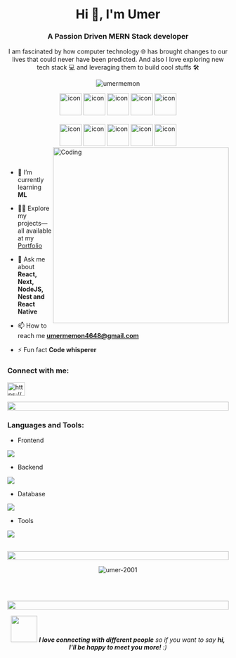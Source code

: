 <h1 align="center">Hi 👋, I'm Umer</h1>
<h3 align="center">A Passion Driven MERN Stack developer</h3>

<p align="center">I am fascinated by how computer technology 🌐 has brought changes to our lives that could never have been predicted. And also I love exploring new tech stack 💻 and leveraging them to build cool stuffs 🛠️</p>

<p align="center">

  <!--<img src="https://img.shields.io/badge/Languages-JavaScript | Typescript | Node | React -blue.svg" alt="umermemon's languages" /> -->
  <!--<br/>-->

 <img src="https://komarev.com/ghpvc/?username=umermemon4648&label=Profile%20views&color=0e75b6&style=flat" alt="umermemon" /> 
 <br/>

  <!--<img alt="Profile followers" src="https://img.shields.io/github/followers/umermemon4648"> -->

</p>

<div align="center">
   <img src="https://techstack-generator.vercel.app/ts-icon.svg" alt="icon" width="50" height="50" />
  <img src="https://techstack-generator.vercel.app/js-icon.svg" alt="icon"width="50" height="50" />
  <img src="https://techstack-generator.vercel.app/python-icon.svg" alt="icon" width="50" height="50" />
  <img src="https://techstack-generator.vercel.app/react-icon.svg" alt="icon" width="50" height="50" />
 <img src="https://techstack-generator.vercel.app/redux-icon.svg" alt="icon" width="50" height="50" />
</div>

<br>

<div align="center">
  <img src="https://techstack-generator.vercel.app/docker-icon.svg" alt="icon" width="50" height="50" />
  <img src="https://techstack-generator.vercel.app/aws-icon.svg" alt="icon" width="50" height="50" />
  <img src="https://techstack-generator.vercel.app/github-icon.svg" alt="icon" width="50" height="50" />
  <img src="https://techstack-generator.vercel.app/prettier-icon.svg" alt="icon" width="50" height="50" />
  <img src="https://techstack-generator.vercel.app/restapi-icon.svg" alt="icon" width="50" height="50" />
  <!--<img src="https://techstack-generator.vercel.app/graphql-icon.svg" alt="icon" width="50" height="50" />-->
</div>

<img align="right" alt="Coding" width="400" src="https://user-images.githubusercontent.com/74038190/229223263-cf2e4b07-2615-4f87-9c38-e37600f8381a.gif">
<br><br>

- 🌱 I’m currently learning **ML**

- 👨‍💻 Explore my projects—all available at my [Portfolio](https://umer-portfoliohub.netlify.app/)

- 💬 Ask me about **React, Next, NodeJS, Nest and React Native**

- 📫 How to reach me **umermemon4648@gmail.com**

- ⚡ Fun fact **Code whisperer**

<h3 align="left">Connect with me:</h3>
<p align="left">
<a href="https://linkedin.com/in/https://www.linkedin.com/in/m-umer-memon/" target="blank"><img align="center" src="https://raw.githubusercontent.com/rahuldkjain/github-profile-readme-generator/master/src/images/icons/Social/linked-in-alt.svg" alt="https://www.linkedin.com/in/m-umer-memon/" height="30" width="40" /></a>
</p>

<img src="https://i.imgur.com/dBaSKWF.gif" height="20" width="100%">

<h3 align="left">Languages and Tools:</h3>

- Frontend
<p align="left">
  <a href="https://skillicons.dev">
    <img src="https://skillicons.dev/icons?i=ts,js,react,nextjs,electron,redux,tailwind,materialui" />
  </a>
</p>

- Backend
<p align="left">
  <a href="https://skillicons.dev">
    <img src="https://skillicons.dev/icons?i=nodejs,express,nestjs,flask,scikitlearn" /> 
  </a>
</p>

- Database
<p align="left"> 
 <a href="https://skillicons.dev">
   <img src="https://skillicons.dev/icons?i=mongodb,postgresql" />
 </a>
</p>

- Tools
<p align="left">
  <a href="https://skillicons.dev">
    <img src="https://skillicons.dev/icons?i=git,github,npm,docker,aws,vscode,pycharm,postman,linux" />
  </a>
</p>

<br/>

<img src="https://i.imgur.com/dBaSKWF.gif" height="20" width="100%">

<!--<div  align="center">-->
<!--<p>&nbsp;<img src="https://github-readme-stats.vercel.app/api?username=umermemon4648&show_icons=true&locale=en&theme=one_dark_pro" alt="umermemon4648" /></p>-->
<!--<div/>-->

<div align="center">
<p><img align="center" src="https://github-readme-streak-stats.herokuapp.com/?user=umer-2001&theme=one_dark_pro&hide_border=true" alt="umer-2001" /></p>
<div/>

<!--<div align="center">-->
<!--<img src="https://github-readme-stats.vercel.app/api/top-langs?username=umermemon4648&show_icons=true&locale=en&layout=compact&theme=one_dark_pro" alt="umermemon4648" />-->
<!--<div/>-->

<br><br>

<img src="https://i.imgur.com/dBaSKWF.gif" height="20" width="100%">

<!--<h3 align="left">Activity:</h3>-->

<!-- ![Umers's Graph](https://github-readme-activity-graph.vercel.app/graph?username=umermemon4648&custom_title=Umer's%20GitHub%20Activity%20Graph&bg_color=0D1117&color=7F3FBF&line=7F3FBF&point=7F3FBF&area_color=FFFFFF&title_color=FFFFFF&area=true)
<br><br> -->

<!--<img src="https://i.imgur.com/dBaSKWF.gif" height="20" width="100%">-->

<img src="https://media.giphy.com/media/LnQjpWaON8nhr21vNW/giphy.gif" width="60"> <em><b>I love connecting with different people</b> so if you want to say <b>hi, I'll be happy to meet you more!</b> :)</em>

<!--<br>-->
<!--<p align="right" > Created with 🧡 by <a href="https://umer-portfoliohub.netlify.app">Umer</a></p>-->
<!--<img src="https://i.imgur.com/dBaSKWF.gif" height="20" width="100%">-->
